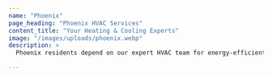 ```yaml
---
name: "Phoenix"
page_heading: "Phoenix HVAC Services"
content_title: "Your Heating & Cooling Experts"
image: "/images/uploads/phoenix.webp"
description: >
  Phoenix residents depend on our expert HVAC team for energy-efficient cooling and heating solutions designed specifically for the Valley’s harsh climate. We provide top-tier AC installations, furnace repairs, duct sealing, and regular maintenance to keep your home comfortable through extreme temperatures. Our licensed technicians offer honest estimates and fast, reliable service with a focus on extending the life of your equipment.

---
```

